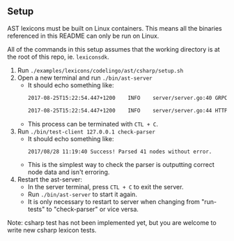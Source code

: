 ## Setup
AST lexicons must be built on Linux containers. This means all the binaries referenced in this README can only be run on Linux.

All of the commands in this setup assumes that the working directory is at the root of this repo, ie. `lexiconsdk`.


1. Run `./examples/lexicons/codelingo/ast/csharp/setup.sh`
2. Open a new terminal and run `./bin/ast-server`
    - It should echo something like:
        ```sh
        2017-08-25T15:22:54.447+1200	INFO	server/server.go:40	GRPC listening on 9999 ...

        2017-08-25T15:22:54.447+1200	INFO	server/server.go:44	HTTP listening on 8888 ...
        ```
    - This process can be terminated with `CTL + C`.
3. Run `./bin/test-client 127.0.0.1 check-parser`
    - It should echo something like:
        ```sh
        2017/08/28 11:19:40 Success! Parsed 41 nodes without error.
        ```
    - This is the simplest way to check the parser is outputting correct node data and isn't erroring.
4. Restart the ast-server:
    - In the server terminal, press `CTL + C` to exit the server.
    - Run `./bin/ast-server` to start it again.
    - It is only necessary to restart to server when changing from "run-tests" to "check-parser" or vice versa.

Note: csharp test has not been implemented yet, but you are welcome to write new csharp lexicon tests.